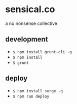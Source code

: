# sensical.co

a no nonsense collective


## development
- `$ npm install grunt-cli -g`
- `$ npm install`
- `$ grunt`

## deploy
- `$ npm install surge -g`
- `$ npm run deploy`
